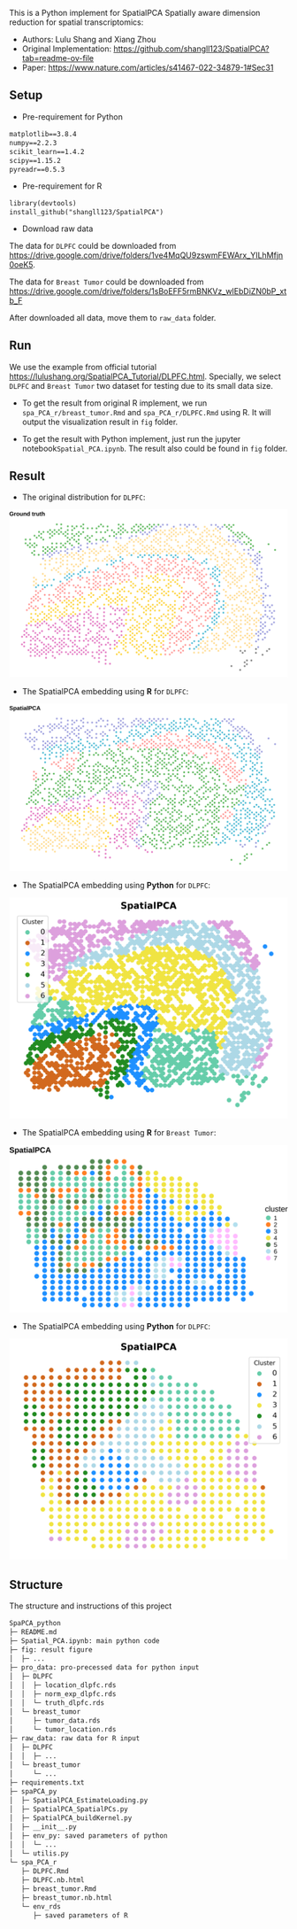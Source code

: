 This is a Python implement for SpatialPCA Spatially aware dimension reduction for spatial transcriptomics:

- Authors: Lulu Shang and Xiang Zhou
- Original Implementation: https://github.com/shangll123/SpatialPCA?tab=readme-ov-file
- Paper: https://www.nature.com/articles/s41467-022-34879-1#Sec31

## Setup

- Pre-requirement for Python

```
matplotlib==3.8.4
numpy==2.2.3
scikit_learn==1.4.2
scipy==1.15.2
pyreadr==0.5.3
```

- Pre-requirement for R

```
library(devtools)
install_github("shangll123/SpatialPCA")
```

- Download raw data

The data for `DLPFC` could be downloaded from https://drive.google.com/drive/folders/1ve4MqQU9zswmFEWArx_YILhMfjn0oeK5.

The data for `Breast Tumor` could be downloaded from https://drive.google.com/drive/folders/1sBoEFF5rmBNKVz_wIEbDiZN0bP_xtb_F

After downloaded all data, move them to `raw_data` folder. 



## Run

We use the example from official tutorial https://lulushang.org/SpatialPCA_Tutorial/DLPFC.html. Specially, we select `DLPFC` and `Breast Tumor` two dataset for testing due to its small data size. 

- To get the result from original R implement, we run `spa_PCA_r/breast_tumor.Rmd` and `spa_PCA_r/DLPFC.Rmd` using R. It will output the visualization result in `fig` folder. 

- To get the result with Python implement, just run the jupyter notebook`Spatial_PCA.ipynb`. The result also could be found in  `fig` folder. 



## Result

- The original distribution for `DLPFC`:

![dlpfc_truth](fig/dlpfc_truth.svg)

- The SpatialPCA embedding using **R** for `DLPFC`:

![dlpfc_spapca](fig/dlpfc_spapca.svg)

- The SpatialPCA embedding using **Python**  for `DLPFC`:

![spatialpca_dlpfc_py](fig/spatialpca_dlpfc_py.png)

- The SpatialPCA embedding using **R** for `Breast Tumor`:

![breast_tumor_spapca](fig/breast_tumor_spapca.svg)

- The SpatialPCA embedding using **Python**  for `DLPFC`:

![spatialpca_breast_py](fig/spatialpca_breast_py.png)

## Structure

The structure and instructions of this project

```
SpaPCA_python
├─ README.md
├─ Spatial_PCA.ipynb: main python code
├─ fig: result figure
│  ├─ ...
├─ pro_data: pro-precessed data for python input
│  ├─ DLPFC
│  │  ├─ location_dlpfc.rds
│  │  ├─ norm_exp_dlpfc.rds
│  │  └─ truth_dlpfc.rds
│  └─ breast_tumor
│     ├─ tumor_data.rds
│     └─ tumor_location.rds
├─ raw_data: raw data for R input
│  ├─ DLPFC
│  │  ├─ ...
│  └─ breast_tumor
│     └─ ...
├─ requirements.txt
├─ spaPCA_py
│  ├─ SpatialPCA_EstimateLoading.py
│  ├─ SpatialPCA_SpatialPCs.py
│  ├─ SpatialPCA_buildKernel.py
│  ├─ __init__.py
│  ├─ env_py: saved parameters of python
│  │  └─ ...
│  └─ utilis.py
└─ spa_PCA_r
   ├─ DLPFC.Rmd
   ├─ DLPFC.nb.html
   ├─ breast_tumor.Rmd
   ├─ breast_tumor.nb.html
   └─ env_rds
      ├─ saved parameters of R

```

